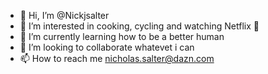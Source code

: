 - 👋 Hi, I’m @Nickjsalter
- 👀 I’m interested in cooking, cycling and watching Netflix 🤣
- 🌱 I’m currently learning how to be a better human
- 💞️ I’m looking to collaborate whatevet i can
- 📫 How to reach me nicholas.salter@dazn.com

<!---
Nickjsalter/Nickjsalter is a ✨ special ✨ repository because its `README.md` (this file) appears on your GitHub profile.
You can click the Preview link to take a look at your changes.
--->
